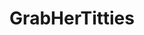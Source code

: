 ---
title: GrabHerTitties
crosslinks:
- meetpornstar
- theSourcer
- livven
- BustyNaturalPornstars
- xRussianBeautyx
- JeffMilton
- 60fpsporn
- WatchItForThePlot
- MissAlice_18
---
